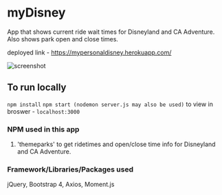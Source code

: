 # myDisney
App that shows current ride wait times for Disneyland and CA Adventure.  Also
shows park open and close times.

deployed link - https://mypersonaldisney.herokuapp.com/

![screenshot](https://user-images.githubusercontent.com/32689288/57352741-24627a00-711b-11e9-9b31-d98bcf49d6e1.jpg)

## To run locally
`npm install`
`npm start (nodemon server.js may also be used)`
to view in broswer - `localhost:3000`

### NPM used in this app
1) 'themeparks' to get ridetimes and open/close time info for Disneyland and CA Adventure.

### Framework/Libraries/Packages used
jQuery, Bootstrap 4, Axios, Moment.js









